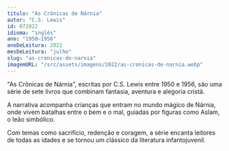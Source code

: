 ```yaml
---
titulo: "As Crônicas de Nárnia"
autor: "C.S. Lewis"
id: 072022
idioma: "inglês"
ano: "1950–1956"
anoDeLeitura: 2022
mesDeLeitura: "julho"
slug: "as-cronicas-de-narnia"
imagemURL: "/src/assets/imagens/2022/as-cronicas-de-narnia.webp"
---
```


"As Crônicas de Nárnia", escritas por C.S. Lewis entre 1950 e 1956, são uma série de sete livros que combinam fantasia, aventura e alegoria cristã.

A narrativa acompanha crianças que entram no mundo mágico de Nárnia, onde vivem batalhas entre o bem e o mal, guiadas por figuras como Aslam, o leão simbólico.

Com temas como sacrifício, redenção e coragem, a série encanta leitores de todas as idades e se tornou um clássico da literatura infantojuvenil.
